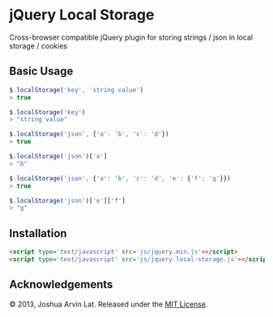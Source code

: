 jQuery Local Storage
====================
Cross-browser compatible jQuery plugin for storing strings / json in local storage / cookies

Basic Usage
-----------

~~~ js
$.localStorage('key', 'string value')
> true

$.localStorage('key')
> "string value"

$.localStorage('json', {'a': 'b', 'c': 'd'})
> true

$.localStorage('json')['a']
> "b"

$.localStorage('json', {'a': 'b', 'c': 'd', 'e': {'f': 'g'}})
> true

$.localStorage('json')['e']['f']
> "g"
~~~

Installation
------------

~~~ html
<script type='text/javascript' src='js/jquery.min.js'></script>
<script type='text/javascript' src='js/jquery.local-storage.js'></script>
~~~

Acknowledgements
----------------

© 2013, Joshua Arvin Lat. Released under the [MIT License](LICENSE).

